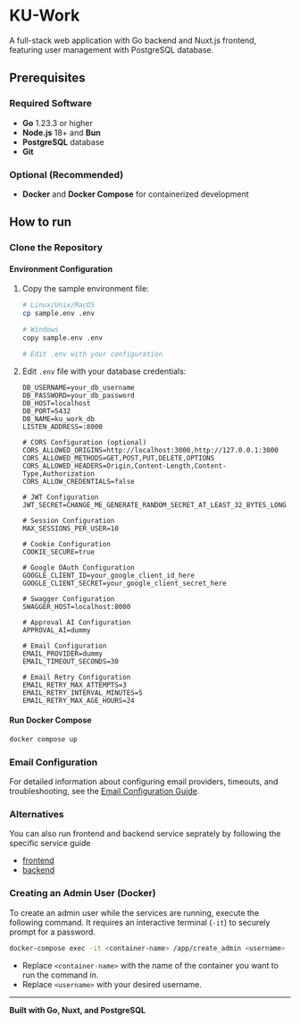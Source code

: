 # KU-Work

A full-stack web application with Go backend and Nuxt.js frontend, featuring user management with PostgreSQL database.

## Prerequisites

### Required Software
- **Go** 1.23.3 or higher
- **Node.js** 18+ and **Bun**
- **PostgreSQL** database
- **Git**

### Optional (Recommended)
- **Docker** and **Docker Compose** for containerized development

## How to run

### Clone the Repository

#### Environment Configuration
1. Copy the sample environment file:
   ```bash
   # Linux/Unix/MacOS
   cp sample.env .env
   
   # Windows
   copy sample.env .env
   
   # Edit .env with your configuration
   ```

2. Edit `.env` file with your database credentials:
   ```env
   DB_USERNAME=your_db_username
   DB_PASSWORD=your_db_password
   DB_HOST=localhost
   DB_PORT=5432
   DB_NAME=ku_work_db
   LISTEN_ADDRESS=:8000
   
   # CORS Configuration (optional)
   CORS_ALLOWED_ORIGINS=http://localhost:3000,http://127.0.0.1:3000
   CORS_ALLOWED_METHODS=GET,POST,PUT,DELETE,OPTIONS
   CORS_ALLOWED_HEADERS=Origin,Content-Length,Content-Type,Authorization
   CORS_ALLOW_CREDENTIALS=false
   
   # JWT Configuration
   JWT_SECRET=CHANGE_ME_GENERATE_RANDOM_SECRET_AT_LEAST_32_BYTES_LONG
   
   # Session Configuration
   MAX_SESSIONS_PER_USER=10
   
   # Cookie Configuration
   COOKIE_SECURE=true
   
   # Google OAuth Configuration
   GOOGLE_CLIENT_ID=your_google_client_id_here
   GOOGLE_CLIENT_SECRET=your_google_client_secret_here
   
   # Swagger Configuration
   SWAGGER_HOST=localhost:8000
   
   # Approval AI Configuration
   APPROVAL_AI=dummy

   # Email Configuration
   EMAIL_PROVIDER=dummy
   EMAIL_TIMEOUT_SECONDS=30
   
   # Email Retry Configuration
   EMAIL_RETRY_MAX_ATTEMPTS=3
   EMAIL_RETRY_INTERVAL_MINUTES=5
   EMAIL_RETRY_MAX_AGE_HOURS=24
   ```

#### Run Docker Compose
```bash
docker compose up
```


### Email Configuration

For detailed information about configuring email providers, timeouts, and troubleshooting, see the [Email Configuration Guide](./backend/docs/EMAIL_CONFIGURATION.md).

### Alternatives
You can also run frontend and backend service seprately by following the specific service guide
- [frontend](./frontend/README.md)
- [backend](./backend/README.md)

### Creating an Admin User (Docker)

To create an admin user while the services are running, execute the following command. It requires an interactive terminal (`-it`) to securely prompt for a password.

```bash
docker-compose exec -it <container-name> /app/create_admin <username>
```

- Replace `<container-name>` with the name of the container you want to run the command in.
- Replace `<username>` with your desired username.

---

**Built with Go, Nuxt, and PostgreSQL**
